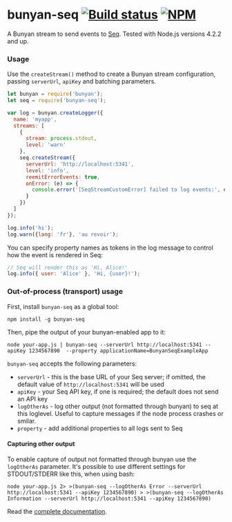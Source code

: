 # bunyan-seq [![Build status](https://ci.appveyor.com/api/projects/status/mrcbbrd33prih7bb?svg=true)](https://ci.appveyor.com/project/datalust/bunyan-seq) [![NPM](https://img.shields.io/npm/v/bunyan-seq.svg)](https://www.npmjs.com/package/bunyan-seq)

A Bunyan stream to send events to [Seq](https://datalust.co/seq). Tested with Node.js versions 4.2.2 and up.

### Usage

Use the `createStream()` method to create a Bunyan stream configuration, passing `serverUrl`, `apiKey` and batching parameters.

```js
let bunyan = require('bunyan');
let seq = require('bunyan-seq');

var log = bunyan.createLogger({
  name: 'myapp',
  streams: [
    {
      stream: process.stdout,
      level: 'warn'
    },
    seq.createStream({
      serverUrl: 'http://localhost:5341',
      level: 'info',
      reemitErrorEvents: true,
      onError: (e) => {
        console.error('[SeqStreamCustomError] failed to log events:', e)
      }
    })
  ]
});

log.info('hi');
log.warn({lang: 'fr'}, 'au revoir');
```

You can specify property names as tokens in the log message to control how the event is rendered in Seq:

```js
// Seq will render this as 'Hi, Alice!'
log.info({ user: 'Alice' }, 'Hi, {user}!');
```

### Out-of-process (transport) usage

First, install `bunyan-seq` as a global tool:

```shell
npm install -g bunyan-seq
```

Then, pipe the output of your bunyan-enabled app to it:

```shell
node your-app.js | bunyan-seq --serverUrl http://localhost:5341 --apiKey 1234567890  --property applicationName=BunyanSeqExampleApp
```

`bunyan-seq` accepts the following parameters:

- `serverUrl` - this is the base URL of your Seq server; if omitted, the default value of `http://localhost:5341` will be used
- `apiKey` - your Seq API key, if one is required; the default does not send an API key
- `logOtherAs` - log other output (not formatted through bunyan) to seq at this loglevel. Useful to capture messages if the node process crashes or smilar.
- `property` - add additional properties to all logs sent to Seq

#### Capturing other output

To enable capture of output not formatted through bunyan use the `logOtherAs` parameter. It's possible to use different settings for STDOUT/STDERR like this, when using bash:

```shell
node your-app.js 2> >(bunyan-seq --logOtherAs Error --serverUrl http://localhost:5341 --apiKey 1234567890) > >(bunyan-seq --logOtherAs Information --serverUrl http://localhost:5341 --apiKey 1234567890)
```

Read the [complete documentation](https://docs.datalust.co/docs/using-nodejs).
